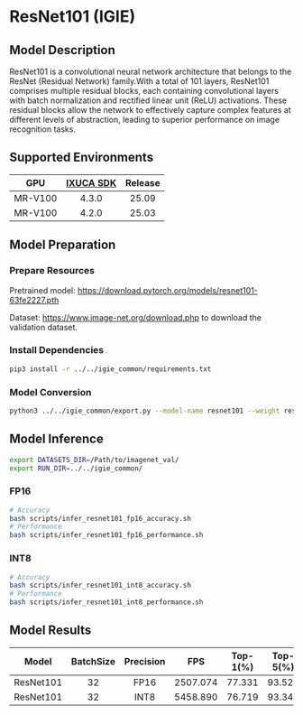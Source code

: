 # ResNet101 (IGIE)

## Model Description

ResNet101 is a convolutional neural network architecture that belongs to the ResNet (Residual Network) family.With a total of 101 layers, ResNet101 comprises multiple residual blocks, each containing convolutional layers with batch normalization and rectified linear unit (ReLU) activations. These residual blocks allow the network to effectively capture complex features at different levels of abstraction, leading to superior performance on image recognition tasks.

## Supported Environments

| GPU    | [IXUCA SDK](https://gitee.com/deep-spark/deepspark#%E5%A4%A9%E6%95%B0%E6%99%BA%E7%AE%97%E8%BD%AF%E4%BB%B6%E6%A0%88-ixuca) | Release |
| :----: | :----: | :----: |
| MR-V100 | 4.3.0 | 25.09 |
| MR-V100 | 4.2.0 | 25.03 |

## Model Preparation

### Prepare Resources

Pretrained model: <https://download.pytorch.org/models/resnet101-63fe2227.pth>

Dataset: <https://www.image-net.org/download.php> to download the validation dataset.

### Install Dependencies

```bash
pip3 install -r ../../igie_common/requirements.txt
```

### Model Conversion

```bash
python3 ../../igie_common/export.py --model-name resnet101 --weight resnet101-63fe2227.pth --output resnet101.onnx
```

## Model Inference

```bash
export DATASETS_DIR=/Path/to/imagenet_val/
export RUN_DIR=../../igie_common/
```

### FP16

```bash
# Accuracy
bash scripts/infer_resnet101_fp16_accuracy.sh
# Performance
bash scripts/infer_resnet101_fp16_performance.sh
```

### INT8

```bash
# Accuracy
bash scripts/infer_resnet101_int8_accuracy.sh
# Performance
bash scripts/infer_resnet101_int8_performance.sh
```

## Model Results

| Model     | BatchSize | Precision | FPS      | Top-1(%) | Top-5(%) |
| :----: | :----: | :----: | :----: | :----: | :----: |
| ResNet101 | 32        | FP16      | 2507.074 | 77.331   | 93.520   |
| ResNet101 | 32        | INT8      | 5458.890 | 76.719   | 93.348   |
